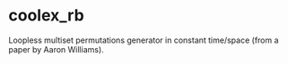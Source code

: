 coolex_rb
=========

Loopless multiset permutations generator in constant time/space (from a paper by Aaron Williams).
